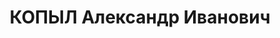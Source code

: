 ---
title: КОПЫЛ Александр Иванович
description: "? - умер в 1937, член РКП(б) \n  Послужной список \n  - 1937  председатель\
  \ Исполнительного комитета Шепетовского окружного Совета \n  1937  арестован"
---
